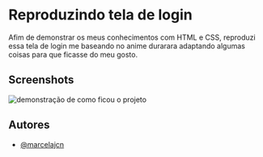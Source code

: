 # Reproduzindo tela de login

 Afim de demonstrar os meus conhecimentos com HTML e CSS, reproduzi essa tela de login me 
 baseando no anime durarara adaptando algumas coisas para que ficasse do meu gosto.



## Screenshots

![demonstração de como ficou o projeto](https://i.postimg.cc/7wVhzGHk/774.jpg)


## Autores

- [@marcelajcn](https://github.com/marcelajcn)

